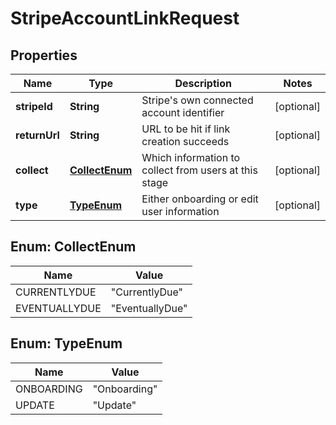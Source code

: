 
# StripeAccountLinkRequest

## Properties
Name | Type | Description | Notes
------------ | ------------- | ------------- | -------------
**stripeId** | **String** | Stripe&#39;s own connected account identifier |  [optional]
**returnUrl** | **String** | URL to be hit if link creation succeeds |  [optional]
**collect** | [**CollectEnum**](#CollectEnum) | Which information to collect from users at this stage |  [optional]
**type** | [**TypeEnum**](#TypeEnum) | Either onboarding or edit user information |  [optional]


<a name="CollectEnum"></a>
## Enum: CollectEnum
Name | Value
---- | -----
CURRENTLYDUE | &quot;CurrentlyDue&quot;
EVENTUALLYDUE | &quot;EventuallyDue&quot;


<a name="TypeEnum"></a>
## Enum: TypeEnum
Name | Value
---- | -----
ONBOARDING | &quot;Onboarding&quot;
UPDATE | &quot;Update&quot;



